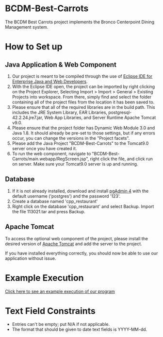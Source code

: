 # BCDM-Best-Carrots

The BCDM Best Carrots project implements the Bronco Centerpoint Dining Management system.

# How to Set up
## Java Application & Web Component
1. Our project is meant to be compiled through the use of [Eclipse IDE for Enterprise Java and Web Developers](https://www.eclipse.org/downloads/packages/release/indigo/sr2).
2. With the Eclipse IDE open, the project can be imported by right clicking on the Project Explorer, Selecting Import > Import > General > Existing Projects into workspace. From there, simply find and select the folder containing all of the project files from the location it has been saved to.
3. Please ensure that all of the required libraries are in the build path. This includes the JRE System Library, EAR Libraries, postgresql-42.2.24.jre7.jar, Web App Libraries, and Server Runtime Apache Tomcat v9.0.
4. Please ensure that the project folder has Dynamic Web Module 3.0 and Java 1.8. It should already be pre-set to those settings, but if any errors occur, you can change the versions in the "Project facets". 
5. Please add the Java Project "BCDM-Best-Carrots" to the Tomcat9.0 server once you have created it.
6. To run the web component, navigate to "BCDM-Best-Carrots/main.webapp/RegScreen.jsp", right click the file, and click run on server. Make sure your Tomcat9.0 server is up and running.

## Database
1. If it is not already installed, download and install [pgAdmin 4](https://www.pgadmin.org/download/pgadmin-4-windows/) with the default username ('postgres') and the password '123'.
2. Create a database named 'cpp_restaurant'
3. Right click on the database 'cpp_restaurant' and select Backup. Import the file 113021.tar and press Backup.

## Apache Tomcat
To access the optional web component of the project, please install the desired version of [Apache Tomcat](https://tomcat.apache.org/download-90.cgi) and add the server to the project.

If you have installed everything correctly, you should now be able to use our application without issue.

# Example Execution
[Click here to see an example execution of our program](https://youtu.be/UdjHaxs2bcU)

# Text Field Constraints
* Entries can't be empty; put N/A if not applicable.
* The format that should be given to date text fields is YYYY-MM-dd.
